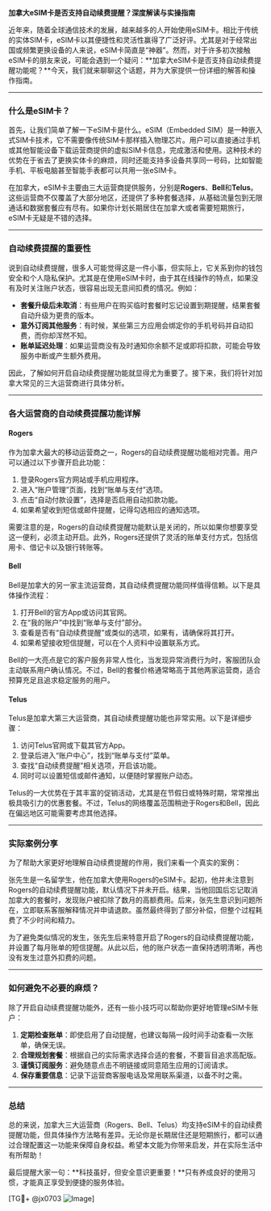 **加拿大eSIM卡是否支持自动续费提醒？深度解读与实操指南**

近年来，随着全球通信技术的发展，越来越多的人开始使用eSIM卡。相比于传统的实体SIM卡，eSIM卡以其便捷性和灵活性赢得了广泛好评。尤其是对于经常出国或频繁更换设备的人来说，eSIM卡简直是“神器”。然而，对于许多初次接触eSIM卡的朋友来说，可能会遇到一个疑问：**加拿大eSIM卡是否支持自动续费提醒功能呢？**今天，我们就来聊聊这个话题，并为大家提供一份详细的解答和操作指南。

---

### 什么是eSIM卡？

首先，让我们简单了解一下eSIM卡是什么。eSIM（Embedded SIM）是一种嵌入式SIM卡技术，它不需要像传统SIM卡那样插入物理芯片。用户可以直接通过手机或其他智能设备下载运营商提供的虚拟SIM卡信息，完成激活和使用。这种技术的优势在于省去了更换实体卡的麻烦，同时还能支持多设备共享同一号码，比如智能手机、平板电脑甚至智能手表都可以共用一张eSIM卡。

在加拿大，eSIM卡主要由三大运营商提供服务，分别是**Rogers**、**Bell**和**Telus**。这些运营商不仅覆盖了大部分地区，还提供了多种套餐选择，从基础流量包到无限通话和数据套餐应有尽有。如果你计划长期居住在加拿大或者需要短期旅行，eSIM卡无疑是不错的选择。

---

### 自动续费提醒的重要性

说到自动续费提醒，很多人可能觉得这是一件小事，但实际上，它关系到你的钱包安全和个人隐私保护。尤其是在使用eSIM卡时，由于其在线操作的特点，如果没有及时关注账户状态，很容易出现无意间扣费的情况。例如：

- **套餐升级后未取消**：有些用户在购买临时套餐时忘记设置到期提醒，结果套餐自动升级为更贵的版本。
- **意外订阅其他服务**：有时候，某些第三方应用会绑定你的手机号码并自动扣费，而你却浑然不知。
- **账单延迟处理**：如果运营商没有及时通知你余额不足或即将扣款，可能会导致服务中断或产生额外费用。

因此，了解如何开启自动续费提醒功能就显得尤为重要了。接下来，我们将针对加拿大常见的三大运营商进行具体分析。

---

### 各大运营商的自动续费提醒功能详解

#### Rogers

作为加拿大最大的移动运营商之一，Rogers的自动续费提醒功能相对完善。用户可以通过以下步骤开启此功能：

1. 登录Rogers官方网站或手机应用程序。
2. 进入“账户管理”页面，找到“账单与支付”选项。
3. 点击“自动付款设置”，选择是否启用自动扣款功能。
4. 如果希望收到短信或邮件提醒，记得勾选相应的通知选项。

需要注意的是，Rogers的自动续费提醒功能默认是关闭的，所以如果你想要享受这一便利，必须主动开启。此外，Rogers还提供了灵活的账单支付方式，包括信用卡、借记卡以及银行转账等。

#### Bell

Bell是加拿大的另一家主流运营商，其自动续费提醒功能同样值得信赖。以下是具体操作流程：

1. 打开Bell的官方App或访问其官网。
2. 在“我的账户”中找到“账单与支付”部分。
3. 查看是否有“自动续费提醒”或类似的选项，如果有，请确保将其打开。
4. 如果希望接收短信提醒，可以在个人资料中设置联系方式。

Bell的一大亮点是它的客户服务非常人性化，当发现异常消费行为时，客服团队会主动联系用户确认情况。不过，Bell的套餐价格通常略高于其他两家运营商，适合预算充足且追求稳定服务的用户。

#### Telus

Telus是加拿大第三大运营商，其自动续费提醒功能也非常实用。以下是详细步骤：

1. 访问Telus官网或下载其官方App。
2. 登录后进入“账户中心”，找到“账单与支付”菜单。
3. 查找“自动续费提醒”相关选项，开启该功能。
4. 同时可以设置短信或邮件通知，以便随时掌握账户动态。

Telus的一大优势在于其丰富的促销活动，尤其是在节假日或特殊时期，常常推出极具吸引力的优惠套餐。不过，Telus的网络覆盖范围稍逊于Rogers和Bell，因此在偏远地区可能需要考虑其他选择。

---

### 实际案例分享

为了帮助大家更好地理解自动续费提醒的作用，我们来看一个真实的案例：

张先生是一名留学生，他在加拿大使用Rogers的eSIM卡。起初，他并未注意到Rogers的自动续费提醒功能，默认情况下并未开启。结果，当他回国后忘记取消加拿大的套餐时，发现账户被扣除了数月的高额费用。后来，张先生意识到问题所在，立即联系客服解释情况并申请退款。虽然最终得到了部分补偿，但整个过程耗费了不少时间和精力。

为了避免类似情况的发生，张先生后来特意开启了Rogers的自动续费提醒功能，并设置了每月账单的短信提醒。从此以后，他的账户状态一直保持透明清晰，再也没有发生过意外扣费的问题。

---

### 如何避免不必要的麻烦？

除了开启自动续费提醒功能外，还有一些小技巧可以帮助你更好地管理eSIM卡账户：

1. **定期检查账单**：即使启用了自动提醒，也建议每隔一段时间手动查看一次账单，确保无误。
2. **合理规划套餐**：根据自己的实际需求选择合适的套餐，不要盲目追求高配版。
3. **谨慎订阅服务**：避免随意点击不明链接或同意陌生应用的订阅请求。
4. **保存重要信息**：记录下运营商客服电话及常用联系渠道，以备不时之需。

---

### 总结

总的来说，加拿大三大运营商（Rogers、Bell、Telus）均支持eSIM卡的自动续费提醒功能，但具体操作方法略有差异。无论你是长期居住还是短期旅行，都可以通过合理配置这一功能来保障自身权益。希望本文能为你带来启发，并在实际生活中有所帮助！

最后提醒大家一句：**科技虽好，但安全意识更重要！**只有养成良好的使用习惯，才能真正享受到便捷的服务体验。

[TG💪+ @jx0703 ![Image](https://github.com/user-attachments/assets/dbca1d08-cadb-493c-b0ec-ad6f7a83f270)]